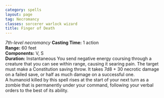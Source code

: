 ```yaml
---
category: spells
layout: page
tag: Necromancy
classes: sorcerer warlock wizard
title: Finger of Death
---
```


_7th-level necromancy_ **Casting Time:** 1 action    
**Range:** 60 feet    
**Components:** V, S    
**Duration:** Instantaneous You send negative energy coursing through a creature that you can see within range, causing it searing pain. The target must make a Constitution saving throw. It takes 7d8 + 30 necrotic damage on a failed save, or half as much damage on a successful one.    
A humanoid killed by this spell rises at the start of your next turn as a zombie that is permanently under your command, following your verbal orders to the best of its ability. 
